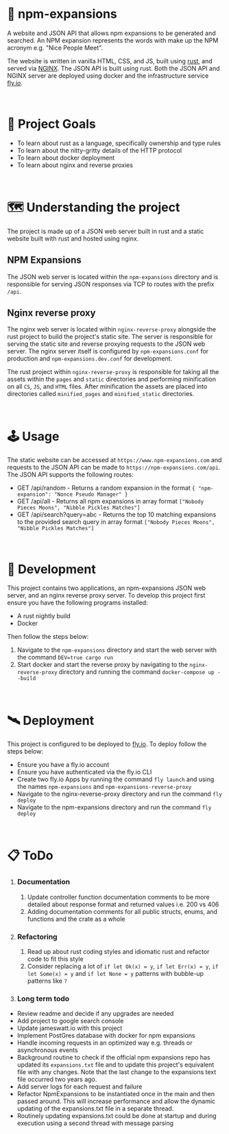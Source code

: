 # 💬 npm-expansions

<!-- ![](https://img.shields.io/github/license/Hiccup246/npm-expansions)
![](https://img.shields.io/github/languages/code-size/Hiccup246/npm-expansions)
![](https://img.shields.io/github/actions/workflow/status/hiccup246/npm-expansions/unit-tests.yml?branch=main&label=Unit%20Tests)
![](https://img.shields.io/github/actions/workflow/status/hiccup246/npm-expansions/style-check.yml?branch=main&label=Style%20Check) -->

<!-- ![site-screenshot](https://raw.githubusercontent.com/Hiccup246/npm-expansions/main/nginx-reverse-proxy/static/site-screenshot.webp) -->

A website and JSON API that allows npm expansions to be generated and searched. An NPM expansion represents the words with make up the NPM acronym e.g. "Nice People Meet".

The website is written in vanilla HTML, CSS, and JS, built using [rust]((https://www.rust-lang.org/)), and served via [NGINX]((https://www.nginx.com/)). The JSON API is built using rust. Both the JSON API and NGINX server are deployed using docker and the infrastructure service [fly.io](https://fly.io/).

<br>

# 🧭 Project Goals
- To learn about rust as a language, specifically ownership and type rules
- To learn about the nitty-gritty details of the HTTP protocol
- To learn about docker deployment
- To learn about nginx and reverse proxies

<br>

# 🗺️ Understanding the project
The project is made up of a JSON web server built in rust and a static website built with rust and hosted using nginx.

## NPM Expansions
The JSON web server is located within the `npm-expansions` directory and is responsible for serving JSON responses via TCP to routes with the prefix `/api`.

## Nginx reverse proxy
The nginx web server is located within `nginx-reverse-proxy` alongside the rust project to build the project's static site. The server is responsible for serving the static site and reverse proxying requests to the JSON web server. The nginx server itself is configured by `npm-expansions.conf` for production and `npm-expansions.dev.conf` for development.

The rust project within `nginx-reverse-proxy` is responsible for taking all the assets within the `pages` and `static` directories and performing minification on all `CS`, `JS`, and `HTML` files. After minification the assets are placed into directories called `minified_pages` and `minified_static` directories.

<br>

# 🕹️ Usage
The static website can be accessed at `https://www.npm-expansions.com` and requests to the JSON API can be made to `https://npm-expansions.com/api`. The JSON API supports the following routes:
- GET /api/random - Returns a random expansion in the format `{ "npm-expansion": "Nonce Pseudo Manager" }`
- GET /api/all - Returns all npm expansions in array format `["Nobody Pieces Moons", "Nibble Pickles Matches"]`
- GET /api/search?query=abc - Returns the top 10 matching expansions to the provided search query in array format `["Nobody Pieces Moons", "Nibble Pickles Matches"]`

<br>

# 🔧 Development
This project contains two applications, an npm-expansions JSON web server, and an nginx reverse proxy server. To develop this project first ensure you have the following programs installed:
- A rust nightly build
- Docker

Then follow the steps below:
1. Navigate to the `npm-expansions` directory and start the web server with the command `DEV=true cargo run`
2. Start docker and start the reverse proxy by navigating to the `nginx-reverse-proxy` directory and running the command `docker-compose up --build`

<br>

# 🛰️ Deployment
This project is configured to be deployed to [fly.io](https://fly.io/). To deploy follow the steps below:
- Ensure you have a fly.io account
- Ensure you have authenticated via the fly.io CLI
- Create two fly.io Apps by running the command `fly launch` and using the names `npm-expansions` and `npm-expansions-reverse-proxy`
- Navigate to the nginx-reverse-proxy directory and run the command `fly deploy`
- Navigate to the npm-expansions directory and run the command `fly deploy`

<br>

# 📋 ToDo
1. ### Documentation
    1. Update controller function documentation comments to be more detailed about response format and returned values i.e. 200 vs 406
    2. Adding documentation comments for all public structs, enums, and functions and the crate as a whole
3. ### Refactoring
    1. Read up about rust coding styles and idiomatic rust and refactor code to fit this style
    2. Consider replacing a lot of `if let Ok(x) = y`, `if let Err(x) = y`, `if let Some(x) = y` and `if let None = y` patterns
    with bubble-up patterns like `?`
4. ### Long term todo
- Review readme and decide if any upgrades are needed
- Add project to google search console
- Update jameswatt.io with this project
- Implement PostGres database with docker for npm expansions
- Handle incoming requests in an optimized way e.g. threads or asynchronous events
- Background routine to check if the official npm expansions repo has updated its `expansions.txt` file and to update this project's equivalent file with any changes. Note that the last change to the expansions text file occurred two years ago.
- Add server logs for each request and failure
- Refactor NpmExpansions to be instantiated once in the main and then passed around. This will increase performance
  and allow the dynamic updating of the expansions.txt file in a separate thread.
- Routinely updating expansions.txt could be done at startup and during execution using a second thread with message parsing